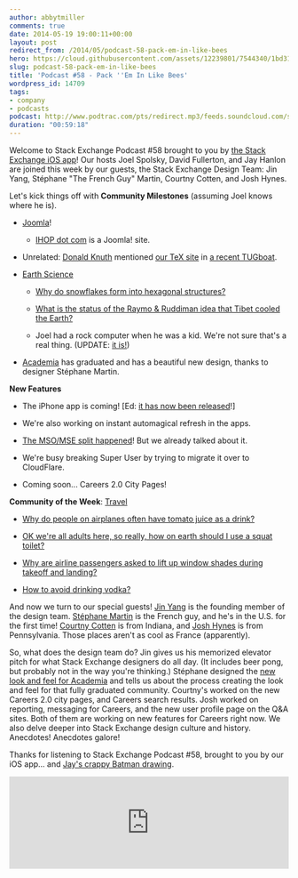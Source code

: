 ```yaml
---
author: abbytmiller
comments: true
date: 2014-05-19 19:00:11+00:00
layout: post
redirect_from: /2014/05/podcast-58-pack-em-in-like-bees
hero: https://cloud.githubusercontent.com/assets/12239801/7544340/1bd31b20-f59a-11e4-8b75-3b3150f15671.JPG
slug: podcast-58-pack-em-in-like-bees
title: 'Podcast #58 - Pack ''Em In Like Bees'
wordpress_id: 14709
tags:
- company
- podcasts
podcast: http://www.podtrac.com/pts/redirect.mp3/feeds.soundcloud.com/stream/149558524-stack-exchange-stack-exchange-podcast-episode-58-pack-em-in-like-bees.mp3
duration: "00:59:18"
---
```


Welcome to Stack Exchange Podcast #58 brought to you by [the Stack Exchange iOS app](https://itunes.apple.com/us/app/stack-exchange/id871299723)! Our hosts Joel Spolsky, David Fullerton, and Jay Hanlon are joined this week by our guests, the Stack Exchange Design Team: Jin Yang, Stéphane "The French Guy" Martin, Courtny Cotten, and Josh Hynes.

Let's kick things off with **Community Milestones** (assuming Joel knows where he is).



	
  * [Joomla](http://joomla.stackexchange.com/)!

	
    * [IHOP dot com](http://ihop.com/) is a Joomla! site.




	
  * Unrelated: [Donald Knuth](http://en.wikipedia.org/wiki/Donald_Knuth) mentioned [our TeX site](http://tex.stackexchange.com/) in [a recent TUGboat](http://www.tug.org/TUGboat/tb35-1/tb109knut.pdf).

	
  * [Earth Science](http://earthscience.stackexchange.com/)

	
    * [Why do snowflakes form into hexagonal structures?](http://earthscience.stackexchange.com/questions/446/why-do-snowflakes-form-into-hexagonal-structures)

	
    * [What is the status of the Raymo & Ruddiman idea that Tibet cooled the Earth?](http://earthscience.stackexchange.com/questions/58/what-is-the-status-of-the-raymo-ruddiman-idea-that-tibet-cooled-the-earth)

	
    * Joel had a rock computer when he was a kid. We're not sure that's a real thing. (UPDATE: [it is!](http://www.amazon.com/RIC-920-Rock-Identification-Computer/dp/B003ESXRP0/ref=cm_cr_pr_product_top))




	
  * [Academia](http://academia.stackexchange.com/) has graduated and has a beautiful new design, thanks to designer Stéphane Martin.


**New Features**



	
  * The iPhone app is coming! [Ed: [it has now been released](http://blog.stackoverflow.com/2014/05/stack-exchange-for-iphone-is-here/)!]

	
  * We're also working on instant automagical refresh in the apps.

	
  * [The MSO/MSE split happened](http://blog.stackoverflow.com/2014/04/announcing-the-launch-of-meta-stack-exchange/)! But we already talked about it.

	
  * We're busy breaking Super User by trying to migrate it over to CloudFlare.

	
  * Coming soon... Careers 2.0 City Pages!


**Community of the Week**: [Travel](http://travel.stackexchange.com/)



	
  * [Why do people on airplanes often have tomato juice as a drink?](http://travel.stackexchange.com/questions/19808/why-do-people-on-airplanes-often-have-tomato-juice-as-a-drink)

	
  * [OK we're all adults here, so really, how on earth should I use a squat toilet?](http://travel.stackexchange.com/questions/3080/ok-were-all-adults-here-so-really-how-on-earth-should-i-use-a-squat-toilet)

	
  * [Why are airline passengers asked to lift up window shades during takeoff and landing?](http://travel.stackexchange.com/questions/20207/why-are-airline-passengers-asked-to-lift-up-window-shades-during-takeoff-and-lan)

	
  * [How to avoid drinking vodka?](http://travel.stackexchange.com/questions/2539/how-to-avoid-drinking-vodka)


And now we turn to our special guests! [Jin Yang](http://stackexchange.com/users/21721/jin) is the founding member of the design team. [Stéphane Martin](http://stackexchange.com/users/3815156/stephane-martin) is the French guy, and he's in the U.S. for the first time! [Courtny Cotten](http://stackexchange.com/users/3426677/courtny-cotten) is from Indiana, and [Josh Hynes](http://stackexchange.com/users/3109039/hynes) is from Pennsylvania. Those places aren't as cool as France (apparently).

So, what does the design team do? Jin gives us his memorized elevator pitch for what Stack Exchange designers do all day. (It includes beer pong, but probably not in the way you're thinking.) Stéphane designed the [new look and feel for Academia](http://academia.stackexchange.com/) and tells us about the process creating the look and feel for that fully graduated community. Courtny's worked on the new Careers 2.0 city pages, and Careers search results. Josh worked on reporting, messaging for Careers, and the new user profile page on the Q&A sites. Both of them are working on new features for Careers right now. We also delve deeper into Stack Exchange design culture and history. Anecdotes! Anecdotes galore!

Thanks for listening to Stack Exchange Podcast #58, brought to you by our iOS app... and [Jay's crappy Batman drawing](https://i.stack.imgur.com/unndy.jpg).



<iframe width="100%" height="166" scrolling="no" frameborder="no" src="https://w.soundcloud.com/player/?url=https%3A//api.soundcloud.com/tracks/149558524&amp;color=ff5500&amp;auto_play=false&amp;hide_related=false&amp;show_comments=true&amp;show_user=true&amp;show_reposts=false"></iframe>

